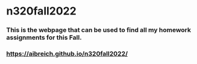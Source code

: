 # n320fall2022

### This is the webpage that can be used to find all my homework assignments for this Fall.

### https://aibreich.github.io/n320fall2022/
